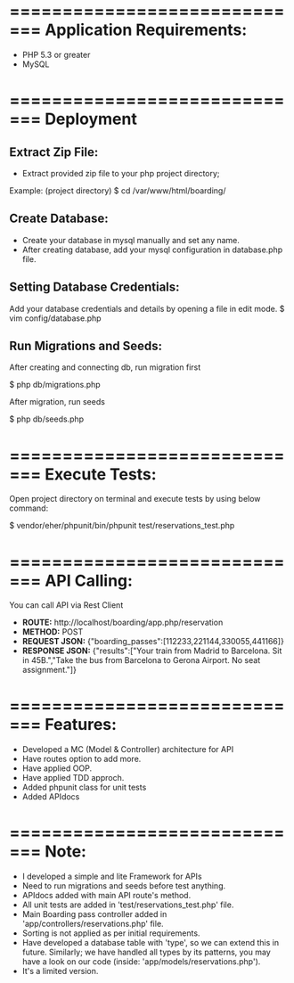 
=============================
Application Requirements:
=============================
- PHP 5.3 or greater
- MySQL


=============================
Deployment
=============================

Extract Zip File:
-----------------------------
- Extract provided zip file to your php project directory;

Example: (project directory)
$ cd /var/www/html/boarding/

Create Database:
-----------------------------
- Create your database in mysql manually and set any name.
- After creating database, add your mysql configuration in database.php file.

Setting Database Credentials:
-----------------------------
Add your database credentials and details by opening a file in edit mode.
$  vim config/database.php

Run Migrations and Seeds:
-----------------------------
After creating and connecting db, run migration first

$  php db/migrations.php

After migration, run seeds

$  php db/seeds.php


=============================
Execute Tests:
=============================
Open project directory on terminal and execute tests by using below command:

$  vendor/eher/phpunit/bin/phpunit test/reservations_test.php


=============================
API Calling:
=============================
You can call API via Rest Client

- **ROUTE:** http://localhost/boarding/app.php/reservation
- **METHOD:** POST
- **REQUEST JSON:** {"boarding_passes":[112233,221144,330055,441166]}
- **RESPONSE JSON:** {"results":["Your train from Madrid to Barcelona. Sit in 45B.","Take the bus from Barcelona to Gerona Airport. No seat assignment."]}


=============================
Features:
=============================
- Developed a MC (Model & Controller) architecture for API
- Have routes option to add more.
- Have applied OOP.
- Have applied TDD approch.
- Added phpunit class for unit tests
- Added APIdocs


=============================
Note: 
=============================
- I developed a simple and lite Framework for APIs
- Need to run migrations and seeds before test anything.
- APIdocs added with main API route's method.
- All unit tests are added in 'test/reservations_test.php' file.
- Main Boarding pass controller added in 'app/controllers/reservations.php' file.
- Sorting is not applied as per initial requirements.
- Have developed a database table with 'type', so we can extend this in future. Similarly; we have handled all types by its patterns, you may have a look on our code (inside: 'app/models/reservations.php').
- It's a limited version.


